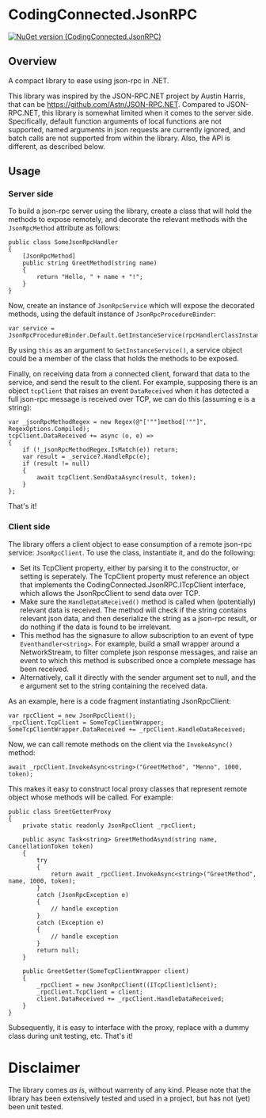 ﻿# CodingConnected.JsonRPC

[![NuGet version (CodingConnected.JsonRPC)](https://img.shields.io/nuget/v/SoftCircuits.Silk.svg?style=flat-square)](https://www.nuget.org/packages/CodingConnected.JsonRPC/)

## Overview

A compact library to ease using json-rpc in .NET.

This library was inspired by the JSON-RPC.NET project by Austin Harris, that can be https://github.com/Astn/JSON-RPC.NET. Compared to JSON-RPC.NET, this library is somewhat limited when it comes to the server side. Specifically, default function arguments of local functions are not supported, named arguments in json requests are currently ignored, and batch calls are not supported from within the library. Also, the API is different, as described below.

## Usage

### Server side

To build a json-rpc server using the library, create a class that will hold the methods to expose remotely, and decorate the relevant methods with the `JsonRpcMethod` attribute as follows:

    public class SomeJsonRpcHandler
    {
        [JsonRpcMethod]
        public string GreetMethod(string name)
        {
            return "Hello, " + name + "!";
        }
    }

Now, create an instance of `JsonRpcService` which will expose the decorated methods, using the default instance of `JsonRpcProcedureBinder`:

    var service = JsonRpcProcedureBinder.Default.GetInstanceService(rpcHandlerClassInstance);

By using `this` as an argument to `GetInstanceService()`, a service object could be a member of the class that holds the methods to be exposed.

Finally, on receiving data from a connected client, forward that data to the service, and send the result to the client. For example, supposing there is an object `tcpClient` that raises an event `DataReceived` when it has detected a full json-rpc message is received over TCP, we can do this (assuming e is a string):

    var _jsonRpcMethodRegex = new Regex(@"['""]method['""]", RegexOptions.Compiled);
    tcpClient.DataReceived += async (o, e) =>
    {
        if (!_jsonRpcMethodRegex.IsMatch(e)) return;
        var result = _service?.HandleRpc(e);
        if (result != null)
        {
            await tcpClient.SendDataAsync(result, token);
        }
    };

That's it!

### Client side

The library offers a client object to ease consumption of a remote json-rpc service: `JsonRpcClient`. To use the class, instantiate it, and do the following:
- Set its TcpClient property, either by parsing it to the constructor, or setting is seperately. The TcpClient property must reference an object that implements the CodingConnected.JsonRPC.ITcpClient interface, which allows the JsonRpcClient to send data over TCP.
- Make sure the `HandleDataReceived()` method is called when (potentially) relevant data is received. The method will check if the string contains relevant json data, and then deserialize the string as a json-rpc result, or do nothing if the data is found to be irrelevant.
 - This method has the signasure to allow subscription to an event of type `Eventhandler<string>`. For example, build a small wrapper around a NetworkStream, to filter complete json response messages, and raise an event to which this method is subscribed once a complete message has been received.
 - Alternatively, call it directly with the sender argument set to null, and the e argument set to the string containing the received data.

As an example, here is a code fragment instantiating JsonRpcClient:

    var rpcClient = new JsonRpcClient();
    _rpcClient.TcpClient = SomeTcpClientWrapper;
    SomeTcpClientWrapper.DataReceived += _rpcClient.HandleDataReceived;

Now, we can call remote methods on the client via the `InvokeAsync()` method:

    await _rpcClient.InvokeAsync<string>("GreetMethod", "Menno", 1000, token);

This makes it easy to construct local proxy classes that represent remote object whose methods will be called. For example:

    public class GreetGetterProxy
    {
        private static readonly JsonRpcClient _rpcClient;

        public async Task<string> GreetMethodAsynd(string name, CancellationToken token)
        {
            try
            {
                return await _rpcClient.InvokeAsync<string>("GreetMethod", name, 1000, token);
            }
            catch (JsonRpcException e)
            {
                // handle exception
            }
            catch (Exception e)
            {
                // handle exception
            }
            return null;
        }

        public GreetGetter(SomeTcpClientWrapper client)
        {
            _rpcClient = new JsonRpcClient((ITcpClient)client);
            _rpcClient.TcpClient = client;
            client.DataReceived += _rpcClient.HandleDataReceived;
        }
    }

Subsequently, it is easy to interface with the proxy, replace with a dummy class during unit testing, etc. That's it!

# Disclaimer

The library comes *as is*, without warrenty of any kind. Please note that the library has been extensively tested and used in a project, but has not (yet) been unit tested.